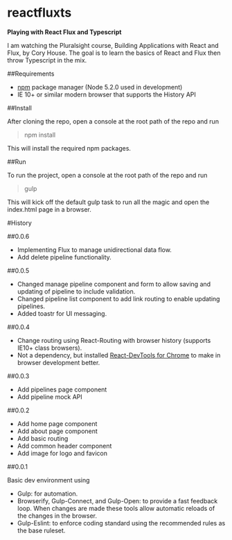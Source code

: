 # reactfluxts
**Playing with React Flux and Typescript**

I am watching the Pluralsight course, Building Applications with React and Flux, by Cory House. The goal is to learn the basics of React and Flux then throw Typescript in the mix.

##Requirements

- [npm](https://docs.npmjs.com/getting-started/installing-node) package manager (Node 5.2.0 used in development)
- IE 10+ or similar modern browser that supports the History API

##Install

After cloning the repo, open a console at the root path of the repo and run

>npm install

This will install the required npm packages.

##Run

To run the project, open a console at the root path of the repo and run

>gulp

This will kick off the default gulp task to run all the magic and open the index.html page in a browser.

#History

##0.0.6

- Implementing Flux to manage unidirectional data flow.
- Add delete pipeline functionality.

##0.0.5

- Changed manage pipeline component and form to allow saving and updating of pipeline to include validation.
- Changed pipeline list component to add link routing to enable updating pipelines.
- Added toastr for UI messaging.

##0.0.4

- Change routing using React-Routing with browser history (supports IE10+ class browsers).
- Not a dependency, but installed [React-DevTools for Chrome](https://fb.me/react-devtools) to make in browser development better.

##0.0.3

- Add pipelines page component
- Add pipeline mock API

##0.0.2

- Add home page component
- Add about page component
- Add basic routing
- Add common header component
- Add image for logo and favicon

##0.0.1

Basic dev environment using 

- Gulp: for automation.
- Browserify, Gulp-Connect, and Gulp-Open: to provide a fast feedback loop. When changes are made these tools allow automatic reloads of the changes in the browser.
- Gulp-Eslint: to enforce coding standard using the recommended rules as the base ruleset.